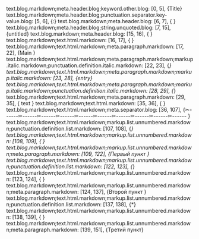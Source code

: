 text.blog.markdown;meta.header.blog;keyword.other.blog: [0, 5], {Title}
text.blog.markdown;meta.header.blog;punctuation.separator.key-value.blog: [5, 6], {:}
text.blog.markdown;meta.header.blog: [6, 7], { }
text.blog.markdown;meta.header.blog;string.unquoted.blog: [7, 15], {untitled}
text.blog.markdown;meta.header.blog: [15, 16], {
}
text.blog.markdown;text.html.markdown: [16, 17], {
}
text.blog.markdown;text.html.markdown;meta.paragraph.markdown: [17, 22], {Main }
text.blog.markdown;text.html.markdown;meta.paragraph.markdown;markup.italic.markdown;punctuation.definition.italic.markdown: [22, 23], {_}
text.blog.markdown;text.html.markdown;meta.paragraph.markdown;markup.italic.markdown: [23, 28], {entry}
text.blog.markdown;text.html.markdown;meta.paragraph.markdown;markup.italic.markdown;punctuation.definition.italic.markdown: [28, 29], {_}
text.blog.markdown;text.html.markdown;meta.paragraph.markdown: [29, 35], { text
}
text.blog.markdown;text.html.markdown: [35, 36], {
}
text.blog.markdown;text.html.markdown;meta.separator.blog: [36, 107], {✂------✂------✂------✂------✂------✂------✂------✂------✂------✂------
}
text.blog.markdown;text.html.markdown;markup.list.unnumbered.markdown;punctuation.definition.list.markdown: [107, 108], {*}
text.blog.markdown;text.html.markdown;markup.list.unnumbered.markdown: [108, 109], { }
text.blog.markdown;text.html.markdown;markup.list.unnumbered.markdown;meta.paragraph.markdown: [109, 122], {Первый пункт
}
text.blog.markdown;text.html.markdown;markup.list.unnumbered.markdown;punctuation.definition.list.markdown: [122, 123], {*}
text.blog.markdown;text.html.markdown;markup.list.unnumbered.markdown: [123, 124], { }
text.blog.markdown;text.html.markdown;markup.list.unnumbered.markdown;meta.paragraph.markdown: [124, 137], {Второй пункт
}
text.blog.markdown;text.html.markdown;markup.list.unnumbered.markdown;punctuation.definition.list.markdown: [137, 138], {*}
text.blog.markdown;text.html.markdown;markup.list.unnumbered.markdown: [138, 139], { }
text.blog.markdown;text.html.markdown;markup.list.unnumbered.markdown;meta.paragraph.markdown: [139, 151], {Третий пункт}